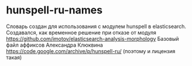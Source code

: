 # hunspell-ru-names

Словарь создан для использования с модулем hunspell в elasticsearch. 
Создавался, как временное решение при отказе от модуля https://github.com/imotov/elasticsearch-analysis-morphology
Базовый файл аффиксов Александра Клюквина https://code.google.com/archive/p/hunspell-ru/ (поэтому и лицензия такая)
